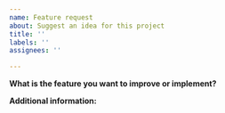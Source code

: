 ```yaml
---
name: Feature request
about: Suggest an idea for this project
title: ''
labels: ''
assignees: ''

---
```


**What is the feature you want to improve or implement?**

**Additional information:**
